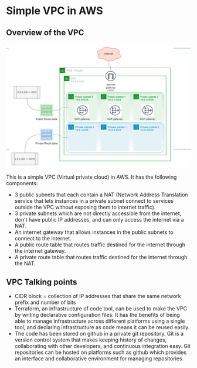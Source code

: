<h1>Simple VPC in AWS</h1>

<h2> Overview of the VPC</h2>

![Image of VPC diagram](vpc_diagram.png)

<p>This is a simple VPC (Virtual private cloud) in AWS. It has the following components:
<ul>
<li>3 public subnets that each contain a NAT (Network Address Translation service that lets instances in a private subnet connect to services outside the VPC without exposing them to internet traffic).</li>
<li>3 private subnets which are not directly accessible from the internet, don't have public IP addresses, and can only access the internet via a NAT. </li>
<li>An internet gateway that allows instances in the public subnets to connect to the internet.</li>
<li>A public route table that routes traffic destined for the internet through the internet gateway.</li>
<li>A private route table that routes traffic destined for the internet through the NAT.</li>
</ul>

<h2>VPC Talking points</h2>
<ul>
<li>CIDR block = collection of IP addresses that share the same network prefix and number of bits</li>
<li>Terraform, an infrastructure of code tool, can be used to make the VPC by writing declarative configuration files. It has the benefits of being able to manage infrastructure across different platforms using a single tool, and declaring infrastructure as code means it can be reused easily. </li>
<li>The code has been stored on github in a private git repository. Git is a version control system that makes keeping history of changes, collaborating with other developers, and continuous integration easy. Git repositories can be hosted on platforms such as github which provides an interface and collaborative environment for managing repositories.</li>
</ul>